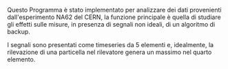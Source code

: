 Questo Programma è stato implementato per analizzare dei dati provenienti dall'esperimento NA62 del CERN, la funzione principale è quella di studiare gli effetti sulle misure, in presenza di segnali non ideali, di un algoritmo di backup.

I segnali sono presentati come timeseries da 5 elementi e, idealmente, la rilevazione di una particella nel rilevatore genera un massimo nel quarto elemento.
